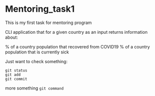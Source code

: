 # Mentoring_task1

This is my first task for mentoring program

CLI application that for a given country as an input returns information about:

% of a country population that recovered from COVID19
% of a country population that is currently sick

Just want to check something:
```
git status
git add
git commit
```
more something
`git command`
